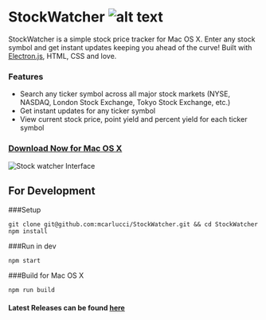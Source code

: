 # StockWatcher ![alt text](http://s21.postimg.org/4ay6xt9pz/Logomakr_4_GLSRg.png "StockWatcher")

StockWatcher is a simple stock price tracker for Mac OS X. Enter any stock symbol and get instant updates keeping you ahead of the curve! Built with [Electron.js](http://electron.atom.io/), HTML, CSS and love.

### Features
- Search any ticker symbol across all major stock markets (NYSE, NASDAQ, London Stock Exchange, Tokyo Stock Exchange, etc.)
- Get instant updates for any ticker symbol
- View current stock price, point yield and percent yield for each ticker symbol

### [Download Now for Mac OS X](https://github.com/mcarlucci/StockWatcher/releases/download/v1.0.0/StockWatcher-Mac-OS-X.app.zip)

![Stock watcher Interface](https://s11.postimg.org/3wsrf308j/Screen_Shot_2016_11_18_at_2_29_26_PM.png)

## For Development

###Setup
```
git clone git@github.com:mcarlucci/StockWatcher.git && cd StockWatcher
npm install
```

###Run in dev
```
npm start
```

###Build for Mac OS X
```
npm run build
```

#### Latest Releases can be found [here](https://github.com/mcarlucci/StockWatcher/releases/)


